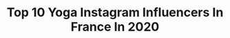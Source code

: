 ---
title: Top 10 Yoga Instagram Influencers In France In 2020
description: >-
  Find top yoga Instagram influencers in France in 2020. Most popular hashtags: #yoga #confinement #yogapractice #yogagirl.
platform: Instagram
profiles:
  - username: "val_1152"
    fullname: >-
      Valérie _ Fitness & Féminité
    location: "France"
    followers: 7465
    engagement: 984
    commentsToLikes: 0.124611
    id: ck8t60cnbbt3t0j78ng1qwgmk
    verified: false
    hashtags: "#teamsosobodyshape, #music, #fitmum, #after40"
  - username: "kinzingertonya"
    fullname: >-
      Tonya KINZINGER
    location: "France"
    followers: 43529
    engagement: 314
    commentsToLikes: 0.053289
    id: ck5c7o0l47vuq0i11l539xjdv
    verified: true
    hashtags: "#team, #beautiful, #grateful, #instamoment"
  - username: "anais_gues"
    fullname: >-
      Ana IS
    location: "France"
    followers: 6127
    engagement: 1365
    commentsToLikes: 0.030178
    id: ck0u040a7sh7o0i19qa8z4q44
    verified: false
    hashtags: "#yogalove, #healthy, #health, #yogaeverydamnday"
  - username: "tatianayoga"
    fullname: >-
      Tatiana AvilaBouru✨YogaTeacher
    location: "France"
    followers: 38676
    engagement: 528
    commentsToLikes: 0.071408
    id: ck5pwzmcvpdox0i112sp3m0ue
    verified: false
    hashtags: "#loveyourself, #presspause, #standingsplit, #handstand"
  - username: "calimoralesm6"
    fullname: >-
      Cali Morales
    location: "France"
    followers: 10703
    engagement: 1009
    commentsToLikes: 0.076574
    id: ck0u1ha1pwvl70i190lyon6uc
    verified: false
    hashtags: "#photo, #smile, #weathergirl, #coronavirus"
  - username: "levsky.ink"
    fullname: >-
      Lesvky Ink Yoga / Spm Ta Mere
    location: "France"
    followers: 26897
    engagement: 559
    commentsToLikes: 0.066471
    id: ck138t6ryhw2h0i196iqlcjc1
    verified: false
    hashtags: "#imdreamingof, #jesuisunevictime, #hmxme, #biodehautenbas"
  - username: "girlinthelens"
    fullname: >-
      Natasha
    location: "France"
    followers: 22622
    engagement: 415
    commentsToLikes: 0.045193
    id: ck6tvsev1o0ez0j71w0pm5q6b
    verified: false
    hashtags: "#internationalwomensday, #3698, #disabledpeoplearehot, #girlsofstormandshadow"
  - username: "santamila_"
    fullname: >-
      SantaMila
    location: "France"
    followers: 16215
    engagement: 284
    commentsToLikes: 0.064499
    id: ck5byntbfpi6u0i11a5ckzaxh
    verified: false
    hashtags: "#yogalife, #coachingpriv, #gigaro, #mondaymood"
  - username: "alisoncossenet"
    fullname: >-
      Alison Cossenet
    location: "France"
    followers: 26524
    engagement: 441
    commentsToLikes: 0.031512
    id: ck5cex0aflvri0i11kop262aj
    verified: false
    hashtags: "#chris, #aurelie, #dodo, #amaplace"
  - username: "asnajda"
    fullname: >-
      Anne-Sophie
    location: "France"
    followers: 23664
    engagement: 388
    commentsToLikes: 0.038444
    id: ck6u9f2mnx71n0j712ogxi7ht
    verified: false
    hashtags: "#homesweethome, #practiseandalliscoming, #travellingkids, #urdhvamukhasvanasana"
---